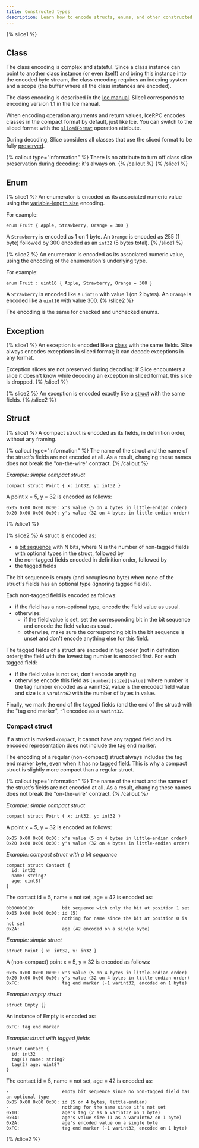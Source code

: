 ```yaml
---
title: Constructed types
description: Learn how to encode structs, enums, and other constructed types with Slice.
---
```


{% slice1 %}

## Class

The class encoding is complex and stateful. Since a class instance can point to another class instance (or even itself)
and bring this instance into the encoded byte stream, the class encoding requires an indexing system and a scope (the
buffer where all the class instances are encoded).

The class encoding is described in the [Ice manual][ice-manual-class-encoding]. Slice1 corresponds to encoding version
1.1 in the Ice manual.

When encoding operation arguments and return values, IceRPC encodes classes in the compact format by default, just like
Ice. You can switch to the sliced format with the [`slicedFormat`][sliced-format-attribute] operation attribute.

During decoding, Slice considers all classes that use the sliced format to be fully [preserved][slice-preservation].

{% callout type="information" %}
There is no attribute to turn off class slice preservation during decoding: it's always on.
{% /callout %}
{% /slice1 %}

## Enum

{% slice1 %}
An enumerator is encoded as its associated numeric value using the [variable-length size][slice1-var-size] encoding.

For example:

```slice {% addMode=true %}
enum Fruit { Apple, Strawberry, Orange = 300 }
```

A `Strawberry` is encoded as 1 on 1 byte. An `Orange` is encoded as 255 (1 byte) followed by 300 encoded as an
`int32` (5 bytes total).
{% /slice1 %}

{% slice2 %}
An enumerator is encoded as its associated numeric value, using the encoding of the enumeration's underlying type.

For example:

```slice
enum Fruit : uint16 { Apple, Strawberry, Orange = 300 }
```

A `Strawberry` is encoded like a `uint16` with value 1 (on 2 bytes). An `Orange` is encoded like a `uint16` with value
300.
{% /slice2 %}

The encoding is the same for checked and unchecked enums.

## Exception

{% slice1 %}
An exception is encoded like a [class](#class) with the same fields. Slice always encodes exceptions in sliced format;
it can decode exceptions in any format.

Exception slices are not preserved during decoding: if Slice encounters a slice it doesn't know while decoding an
exception in sliced format, this slice is dropped.
{% /slice1 %}

{% slice2 %}
An exception is encoded exactly like a [struct](#struct) with the same fields.
{% /slice2 %}

## Struct

{% slice1 %}
A compact struct is encoded as its fields, in definition order, without any framing.

{% callout type="information" %}
The name of the struct and the name of the struct's fields are not encoded at all. As a result, changing these names
does not break the "on-the-wire" contract.
{% /callout %}

_Example: simple compact struct_

```slice {% addMode=true %}
compact struct Point { x: int32, y: int32 }
```

A point x = 5, y = 32 is encoded as follows:

```
0x05 0x00 0x00 0x00: x's value (5 on 4 bytes in little-endian order)
0x20 0x00 0x00 0x00: y's value (32 on 4 bytes in little-endian order)
```

{% /slice1 %}

{% slice2 %}
A struct is encoded as:

- a [bit sequence][bit-sequence] with N bits, where N is the number of non-tagged fields with optional types in the
  struct, followed by
- the non-tagged fields encoded in definition order, followed by
- the tagged fields

The bit sequence is empty (and occupies no byte) when none of the struct's fields has an optional type (ignoring tagged
fields).

Each non-tagged field is encoded as follows:

- if the field has a non-optional type, encode the field value as usual.
- otherwise:
  - if the field value is set, set the corresponding bit in the bit sequence and encode the field value as usual.
  - otherwise, make sure the corresponding bit in the bit sequence is unset and don't encode anything else for this
    field.

The tagged fields of a struct are encoded in tag order (not in definition order); the field with the lowest tag number
is encoded first. For each tagged field:

- if the field value is not set, don't encode anything
- otherwise encode this field as `[number][size][value]` where number is the tag number encoded as a varint32, value is
  the encoded field value and size is a `varuint62` with the number of bytes in value.

Finally, we mark the end of the tagged fields (and the end of the struct) with the "tag end marker", -1 encoded as a
`varint32`.

### Compact struct

If a struct is marked `compact`, it cannot have any tagged field and its encoded representation does not include the tag
end marker.

The encoding of a regular (non-compact) struct always includes the tag end marker byte, even when it has no tagged
field. This is why a compact struct is slightly more compact than a regular struct.

{% callout type="information" %}
The name of the struct and the name of the struct's fields are not encoded at all. As a result, changing these names
does not break the "on-the-wire" contract.
{% /callout %}

_Example: simple compact struct_

```slice
compact struct Point { x: int32, y: int32 }
```

A point x = 5, y = 32 is encoded as follows:

```
0x05 0x00 0x00 0x00: x's value (5 on 4 bytes in little-endian order)
0x20 0x00 0x00 0x00: y's value (32 on 4 bytes in little-endian order)
```

_Example: compact struct with a bit sequence_

```slice
compact struct Contact {
  id: int32
  name: string?
  age: uint8?
}
```

The contact id = 5, name = not set, age = 42 is encoded as:

```
0b00000010:          bit sequence with only the bit at position 1 set
0x05 0x00 0x00 0x00: id (5)
-                    nothing for name since the bit at position 0 is not set
0x2A:                age (42 encoded on a single byte)
```

_Example: simple struct_

```slice
struct Point { x: int32, y: in32 }
```

A (non-compact) point x = 5, y = 32 is encoded as follows:

```
0x05 0x00 0x00 0x00: x's value (5 on 4 bytes in little-endian order)
0x20 0x00 0x00 0x00: y's value (32 on 4 bytes in little-endian order)
0xFC:                tag end marker (-1 varint32, encoded on 1 byte)
```

_Example: empty struct_

```slice
struct Empty {}
```

An instance of Empty is encoded as:

```
0xFC: tag end marker
```

_Example: struct with tagged fields_

```slice
struct Contact {
  id: int32
  tag(1) name: string?
  tag(2) age: uint8?
}
```

The contact id = 5, name = not set, age = 42 is encoded as:

```
-                    empty bit sequence since no non-tagged field has an optional type
0x05 0x00 0x00 0x00: id (5 on 4 bytes, little-endian)
-                    nothing for the name since it's not set
0x10:                age's tag (2 as a varint32 on 1 byte)
0x04:                age's value size (1 as a varuint62 on 1 byte)
0x2A:                age's encoded value on a single byte
0xFC:                tag end marker (-1 varint32, encoded on 1 byte)
```

{% /slice2 %}

[bit-sequence]: encoding-only-constructs#bit-sequence
[ice-manual-class-encoding]: https://doc.zeroc.com/ice/3.7/ice-protocol-and-encoding/ice-encoding/data-encoding-for-classes
[slice-preservation]: ../language-guide/class-types#slice-preservation
[sliced-format-attribute]: ../language-guide/operation#slicedformat-attribute
[slice1-var-size]: encoding-only-constructs#variable-length-size
